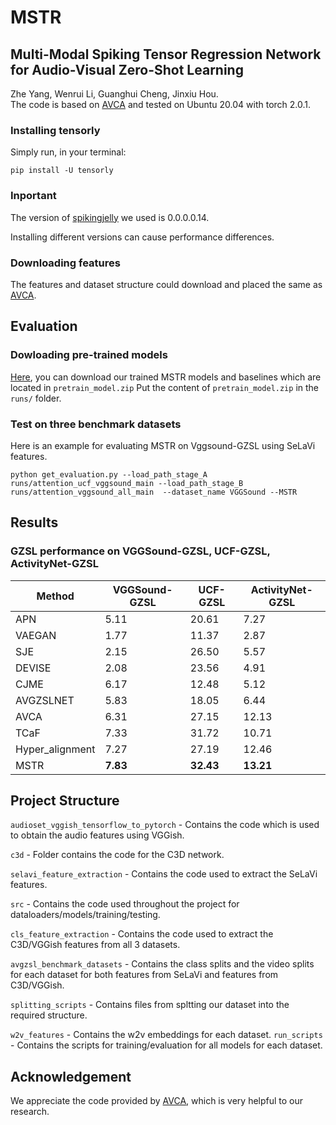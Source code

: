 # MSTR
## Multi-Modal Spiking Tensor Regression Network for Audio-Visual Zero-Shot Learning
Zhe Yang, Wenrui Li, Guanghui Cheng, Jinxiu Hou.  
The code is based on [AVCA](https://github.com/ExplainableML/AVCA-GZSL) and tested on Ubuntu 20.04 with torch 2.0.1.

### Installing tensorly
Simply run, in your terminal:
```
pip install -U tensorly
```

### Inportant
The version of [spikingjelly](https://spikingjelly.readthedocs.io/zh_CN/latest/index.html) we used is 0.0.0.0.14.

Installing different versions can cause performance differences.
### Downloading features
The features and dataset structure could download and placed the same as [AVCA](https://github.com/ExplainableML/AVCA-GZSL).


## Evaluation
### Dowloading pre-trained models
[Here](https://drive.google.com/file/d/1HK9_dwysfQv56smXYK4lRA7dvSKpE_DE/view?usp=sharing), you can download our trained MSTR models and baselines which are located in `pretrain_model.zip`
Put the content of `pretrain_model.zip` in the `runs/` folder.
### Test on three benchmark datasets
Here is an example for evaluating MSTR on Vggsound-GZSL using SeLaVi features.
``` 
python get_evaluation.py --load_path_stage_A runs/attention_ucf_vggsound_main --load_path_stage_B runs/attention_vggsound_all_main  --dataset_name VGGSound --MSTR 
```

## Results 
### GZSL performance on VGGSound-GZSL, UCF-GZSL, ActivityNet-GZSL

| Method             | VGGSound-GZSL          | UCF-GZSL        | ActivityNet-GZSL |
|--------------------|------------------------|-----------------|------------------|
| APN                |    5.11                |    20.61        |   7.27           |
| VAEGAN             |    1.77                |    11.37        |   2.87           |
| SJE                |    2.15                |    26.50        |   5.57           |
| DEVISE             |    2.08                |    23.56        |   4.91           |
| CJME               |    6.17                |    12.48        |   5.12           |
| AVGZSLNET          |    5.83                |    18.05        |   6.44           |
| AVCA               |    6.31                |    27.15        |   12.13          |
| TCaF               |    7.33                |    31.72        |   10.71          |
| Hyper_alignment    |    7.27                |    27.19        |   12.46          |
| MSTR               |  **7.83**              |  **32.43**      | **13.21**        |


## Project Structure
```audioset_vggish_tensorflow_to_pytorch``` - Contains the code which is used to obtain the audio features using VGGish.

```c3d``` - Folder contains the code for the C3D network.

```selavi_feature_extraction``` - Contains the code used to extract the SeLaVi features.

```src``` - Contains the code used throughout the project for dataloaders/models/training/testing.

```cls_feature_extraction``` - Contains the code used to extract the C3D/VGGish features from all 3 datasets.

```avgzsl_benchmark_datasets``` - Contains the class splits and the video splits for each dataset for both features from SeLaVi and features from C3D/VGGish.

```splitting_scripts``` - Contains files from spltting our dataset into the required structure. 

```w2v_features``` - Contains the w2v embeddings for each dataset.
```run_scripts``` - Contains the scripts for training/evaluation for all models for each dataset.

## Acknowledgement
We appreciate the code provided by [AVCA](https://github.com/ExplainableML/AVCA-GZSL), which is very helpful to our research.
